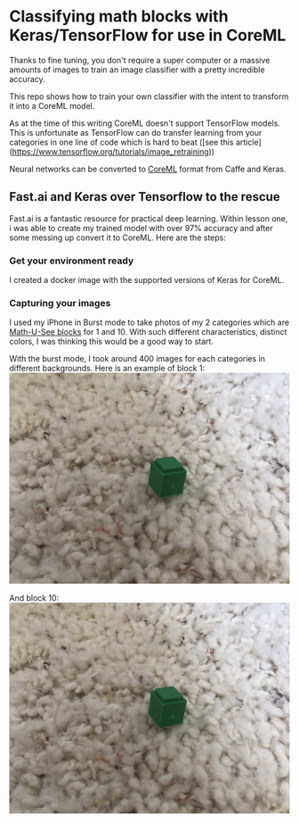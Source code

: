 # Classifying math blocks with Keras/TensorFlow for use in CoreML

Thanks to fine tuning, you don't require a super computer or a massive amounts of images to train an image classifier with a pretty incredible accuracy.

This repo shows how to train your own classifier with the intent to transform it into a CoreML model.

As at the time of this writing CoreML doesn't support TensorFlow models. This is unfortunate as TensorFlow can do transfer learning from your categories in one line of code which is hard to beat ([see this article] (https://www.tensorflow.org/tutorials/image_retraining))

Neural networks can be converted to [CoreML](https://developer.apple.com/documentation/coreml/converting_trained_models_to_core_ml) format from Caffe and Keras.

## Fast.ai and Keras over Tensorflow to the rescue
Fast.ai is a fantastic resource for practical deep learning. Within lesson one, i was able to create my trained model with over 97% accuracy and after some messing up convert it to CoreML. Here are the steps:

### Get your environment ready
I created a docker image with the supported versions of Keras for CoreML.

### Capturing your images
I used my iPhone in Burst mode to take photos of my 2 categories which are [Math-U-See blocks](http://4.bp.blogspot.com/-Et6_8IvPOW0/VEPMsOiyVAI/AAAAAAAAPHo/Psw6lMVvAWo/s1600/Math%2BU%2BSee%2B(Review)06.jpg) for 1 and 10. With such different characteristics, distinct colors, I was thinking this would be a good way to start.

With the burst mode, I took around 400 images for each categories in different backgrounds.
Here is an example of block 1:
![Image of Block  1](https://github.com/jeanfredericplante/blocks_classifier/blob/master/resources/one.jpg)

And block 10:
![Image of Block  1](https://github.com/jeanfredericplante/blocks_classifier/blob/master/resources/one.jpg)
